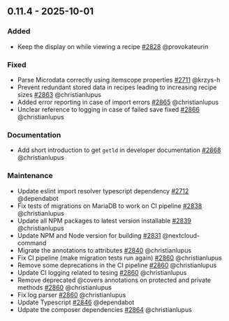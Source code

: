 ## 0.11.4 - 2025-10-01

### Added

- Keep the display on while viewing a recipe
  [#2828](https://github.com/nextcloud/cookbook/pull/2828) @provokateurin

### Fixed

- Parse Microdata correctly using itemscope properties
  [#2711](https://github.com/nextcloud/cookbook/pull/2711) @krzys-h
- Prevent redundant stored data in recipes leading to increasing recipe sizes
  [#2863](https://github.com/nextcloud/cookbook/pull/2863) @christianlupus
- Added error reporting in case of import errors
  [#2865](https://github.com/nextcloud/cookbook/pull/2865) @christianlupus
- Unclear reference to logging in case of failed save fixed
  [#2866](https://github.com/nextcloud/cookbook/pull/2866) @christianlupus

### Documentation

- Add short introduction to get `getld` in developer documentation
  [#2868](https://github.com/nextcloud/cookbook/pull/2868) @christianlupus

### Maintenance

- Update eslint import resolver typescript dependency
  [#2712](https://github.com/nextcloud/cookbook/pull/2712) @dependabot
- Fix tests of migrations on MariaDB to work on CI pipeline
  [#2838](https://github.com/nextcloud/cookbook/pull/2838) @christianlupus
- Update all NPM packages to latest version installable
  [#2839](https://github.com/nextcloud/cookbook/pull/2839) @christianlupus
- Update NPM and Node version for building
  [#2831](https://github.com/nextcloud/cookbook/pull/2831) @nextcloud-command
- Migrate the annotations to attributes
  [#2840](https://github.com/nextcloud/cookbook/pull/2840) @christianlupus
- Fix CI pipeline (make migration tests run again)
  [#2860](https://github.com/nextcloud/cookbook/pull/2860) @christianlupus
- Remove some deprecations in the CI pipeline
  [#2860](https://github.com/nextcloud/cookbook/pull/2860) @christianlupus
- Update CI logging related to tesing
  [#2860](https://github.com/nextcloud/cookbook/pull/2860) @christianlupus
- Remove deprecated @covers annotations on protected and private methods
  [#2860](https://github.com/nextcloud/cookbook/pull/2860) @christianlupus
- Fix log parser
  [#2860](https://github.com/nextcloud/cookbook/pull/2860) @christianlupus
- Update Typescript
  [#2846](https://github.com/nextcloud/cookbook/pull/2846) @dependabot
- Udpate the composer dependencies
  [#2864](https://github.com/nextcloud/cookbook/pull/2864) @christianlupus


